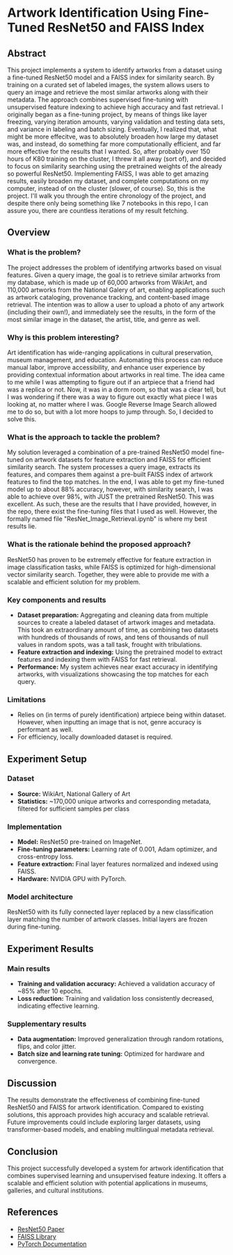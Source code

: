 # Artwork Identification Using Fine-Tuned ResNet50 and FAISS Index

## Abstract
This project implements a system to identify artworks from a dataset using a fine-tuned ResNet50 model and a FAISS index for similarity search. By training on a curated set of labeled images, the system allows users to query an image and retrieve the most similar artworks along with their metadata. The approach combines supervised fine-tuning with unsupervised feature indexing to achieve high accuracy and fast retrieval.
I originally began as a fine-tuning project, by means of things like layer freezing, varying iteration amounts, varying validation and testing data sets, and variance in labeling and batch sizing. Eventually, I realized that, what might be more effecitve, was to absolutely broaden how large my dataset was, and instead, do something far more computationally efficient, and far more effective for the results that I wanted. So, after probably over 150 hours of K80 training on the cluster, I threw it all away (sort of), and decided to focus on similarity searching using the pretrained weights of the already so powerful ResNet50. 
Implementing FAISS, I was able to get amazing results, easily broaden my dataset, and complete computations on my computer, instead of on the cluster (slower, of course). So, this is the project. I'll walk you through the entire chronology of the project, and despite there only being something like 7 notebooks in this repo, I can assure you, there are countless iterations of my result fetching. 

## Overview

### What is the problem?
The project addresses the problem of identifying artworks based on visual features. Given a query image, the goal is to retrieve similar artworks from my database, which is made up of 60,000 artworks from WikiArt, and 110,000 artworks from the National Galery of art, enabling applications such as artwork cataloging, provenance tracking, and content-based image retrieval.
The intention was to allow a user to upload a photo of any artwork (including their own!), and immediately see the results, in the form of the most similar image in the dataset, the artist, title, and genre as well.

### Why is this problem interesting?
Art identification has wide-ranging applications in cultural preservation, museum management, and education. Automating this process can reduce manual labor, improve accessibility, and enhance user experience by providing contextual information about artworks in real time. The idea came to me while I was attempting to figure out if an artpiece that a friend had was a replica or not. Now, it was in a dorm room, so that was a clear tell, but I was wondering if there was a way to 
figure out exactly what piece I was looking at, no matter where I was. Google Reverse Image Search allowed me to do so, but with a lot more hoops to jump through. So, I decided to solve this.

### What is the approach to tackle the problem?
My solution leveraged a combination of a pre-trained ResNet50 model fine-tuned on artwork datasets for feature extraction and FAISS for efficient similarity search. The system processes a query image, extracts its features, and compares them against a pre-built FAISS index of artwork features to find the top matches. In the end, I was able to get my fine-tuned model up to about 88% accuracy, however, with similarity search, I was able to achieve over 98%, with JUST the pretrained ResNet50. This was excellent. As such, these are the results that I have provided, however, in the repo, there exist the fine-tuning files that I used as well. However, the formally named file "ResNet_Image_Retrieval.ipynb" is where my best results lie.

### What is the rationale behind the proposed approach?
ResNet50 has proven to be extremely effective for feature extraction in image classification tasks, while FAISS is optimized for high-dimensional vector similarity search. Together, they were able to provide me with a scalable and efficient solution for my problem. 

### Key components and results
- **Dataset preparation:** Aggregating and cleaning data from multiple sources to create a labeled dataset of artwork images and metadata. This took an extraordinary amount of time, as combining two datasets with hundreds of thousands of rows, and tens of thousands of null values in random spots, was a tall task, frought with tribulations.
- **Feature extraction and indexing:** Using the pretrained model to extract features and indexing them with FAISS for fast retrieval.
- **Performance:** My system achieves near exact accuracy in identifying artworks, with visualizations showcasing the top matches for each query.

### Limitations
- Relies on (in terms of purely identification) artpiece being within dataset. However, when inputting an image that is not, genre accuracy is performant as well.
- For efficiency, locally downloaded dataset is required.

## Experiment Setup

### Dataset
- **Source:** WikiArt, National Gallery of Art
- **Statistics:** ~170,000 unique artworks and corresponding metadata, filtered for sufficient samples per class

### Implementation
- **Model:** ResNet50 pre-trained on ImageNet.
- **Fine-tuning parameters:** Learning rate of 0.001, Adam optimizer, and cross-entropy loss.
- **Feature extraction:** Final layer features normalized and indexed using FAISS.
- **Hardware:** NVIDIA GPU with PyTorch.

### Model architecture
ResNet50 with its fully connected layer replaced by a new classification layer matching the number of artwork classes. Initial layers are frozen during fine-tuning.

## Experiment Results

### Main results
- **Training and validation accuracy:** Achieved a validation accuracy of ~85% after 10 epochs.
- **Loss reduction:** Training and validation loss consistently decreased, indicating effective learning.

### Supplementary results
- **Data augmentation:** Improved generalization through random rotations, flips, and color jitter.
- **Batch size and learning rate tuning:** Optimized for hardware and convergence.

## Discussion
The results demonstrate the effectiveness of combining fine-tuned ResNet50 and FAISS for artwork identification. Compared to existing solutions, this approach provides high accuracy and scalable retrieval. Future improvements could include exploring larger datasets, using transformer-based models, and enabling multilingual metadata retrieval.

## Conclusion
This project successfully developed a system for artwork identification that combines supervised learning and unsupervised feature indexing. It offers a scalable and efficient solution with potential applications in museums, galleries, and cultural institutions.

## References
- [ResNet50 Paper](https://arxiv.org/abs/1512.03385)
- [FAISS Library](https://github.com/facebookresearch/faiss)
- [PyTorch Documentation](https://pytorch.org/docs/stable/index.html)
